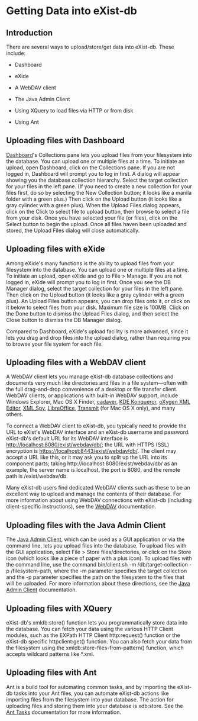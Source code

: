 # Getting Data into eXist-db

## Introduction

There are several ways to upload/store/get data into eXist-db. These include:

-   Dashboard

-   eXide

-   A WebDAV client

-   The Java Admin Client

-   Using XQuery to load files via HTTP or from disk

-   Using Ant

## Uploading files with Dashboard

[Dashboard](dashboard.md)'s Collections pane lets you upload files from your filesystem into the database. You can upload one or multiple files at a time. To initiate an upload, open Dashboard, click on the Collections pane. If you are not logged in, Dashboard will prompt you to log in first. A dialog will appear showing you the database collection hierarchy. Select the target collection for your files in the left pane. (If you need to create a new collection for your files first, do so by selecting the New Collection button; it looks like a manila folder with a green plus.) Then click on the Upload button (it looks like a gray cylinder with a green plus). When the Upload Files dialog appears, click on the Click to select file to upload button, then browse to select a file from your disk. Once you have selected your file (or files), click on the Select button to begin the upload. Once all files haven been uploaded and stored, the Upload Files dialog will close automatically.

## Uploading files with eXide

Among eXide's many functions is the ability to upload files from your filesystem into the database. You can upload one or multiple files at a time. To initiate an upload, open eXide and go to File &gt; Manage. If you are not logged in, eXide will prompt you to log in first. Once you see the DB Manager dialog, select the target collection for your files in the left pane. Then click on the Upload button (it looks like a gray cylinder with a green plus). An Upload Files button appears; you can drop files onto it, or click on it below to select files from your disk. Maximum file size is 100MB. Click on the Done button to dismiss the Upload Files dialog, and then select the Close button to dismiss the DB Manager dialog.

Compared to Dashboard, eXide's upload facility is more advanced, since it lets you drag and drop files into the upload dialog, rather than requiring you to browse your file system for each file.

## Uploading files with a WebDAV client

A WebDAV client lets you manage eXist-db database collections and documents very much like directories and files in a file system—often with the full drag-and-drop convenience of a desktop or file transfer client. WebDAV clients, or applications with built-in WebDAV support, include Windows Explorer, Mac OS X Finder, [cadaver](http://www.webdav.org/cadaver), [KDE Konqueror](http://www.konqueror.org/), [oXygen XML Editor](http://www.oxygenxml.com/), [XML Spy](http://www.altova.com/), [LibreOffice](http://www.libreoffice.org/), [Transmit](http://panic.com/transmit/) (for Mac OS X only), and many others.

To connect a WebDAV client to eXist-db, you typically need to provide the URL to eXist's WebDAV interface and an eXist-db username and password. eXist-db's default URL for its WebDAV interface is <http://localhost:8080/exist/webdav/db/>; the URL with HTTPS (SSL) encryption is <https://localhost:8443/exist/webdav/db/>. The client may accept a URL like this, or it may ask you to split up the URL into its component parts; taking http://localhost:8080/exist/webdav/db/ as an example, the server name is localhost, the port is 8080, and the remote path is /exist/webdav/db.

Many eXist-db users find dedicated WebDAV clients such as these to be an excellent way to upload and manage the contents of their database. For more information about using WebDAV connections with eXist-db (including client-specific instructions), see the [WebDAV](webdav.md) documentation.

## Uploading files with the Java Admin Client

The [Java Admin Client](java-admin-client.md), which can be used as a GUI application or via the command line, lets you upload files into the database. To upload files with the GUI application, select File &gt; Store files/directories, or click on the Store icon (which looks like a piece of paper with a plus icon). To upload files with the command line, use the command bin/client.sh -m /db/target-collection -p /filesystem-path, where the -m parameter specifies the target collection and the -p parameter specifies the path on the filesystem to the files that will be uploaded. For more information about these directions, see the [Java Admin Client](java-admin-client.md) documentation.

## Uploading files with XQuery

eXist-db's xmldb:store() function lets you programmatically store data into the database. You can fetch your data using the various HTTP Client modules, such as the EXPath HTTP Client http:request() function or the eXist-db specific httpclient:get() function. You can also fetch your data from the filesystem using the xmldb:store-files-from-pattern() function, which accepts wildcard patterns like \*.xml.

## Uploading files with Ant

Ant is a build tool for automating common tasks, and by importing the eXist-db tasks into your Ant files, you can automate eXist-db actions like importing files from the filesystem into your database. The action for uploading files and storing them into your database is xdb:store. See the [Ant Tasks](ant-tasks.md) documentation for more information.
